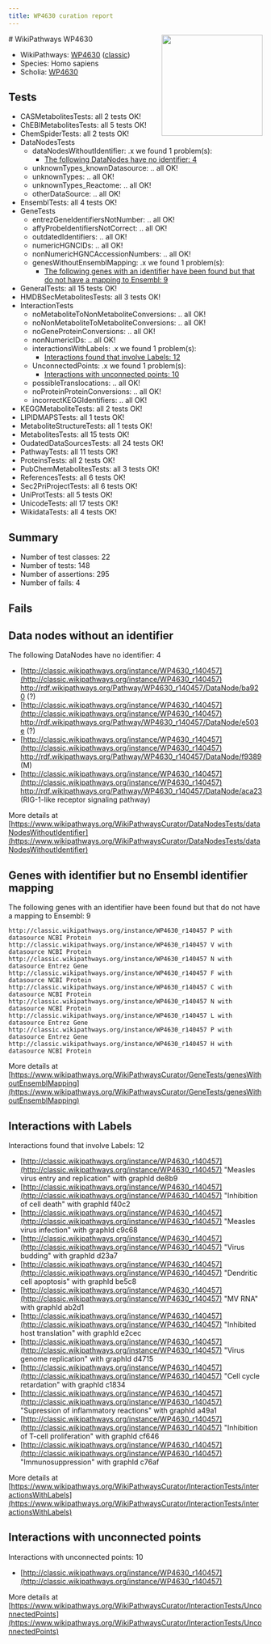 ```yaml
---
title: WP4630 curation report
---
```


<img style="float: right; width: 200px" src="https://upload.wikimedia.org/wikipedia/commons/thumb/8/83/Wplogo_with_text_500.png/640px-Wplogo_with_text_500.png" />
# WikiPathways WP4630

* WikiPathways: [WP4630](https://wikipathways.org/pathways/WP4630) ([classic](https://classic.wikipathways.org/instance/WP4630))
* Species: Homo sapiens
* Scholia: [WP4630](https://scholia.toolforge.org/wikipathways/WP4630)
## Tests
* CASMetabolitesTests: all 2 tests OK!
* ChEBIMetabolitesTests: all 5 tests OK!
* ChemSpiderTests: all 2 tests OK!
* DataNodesTests
    * dataNodesWithoutIdentifier: .x we found 1 problem(s):
        * [The following DataNodes have no identifier: 4](#d2d32fa3)
    * unknownTypes_knownDatasource: .. all OK!
    * unknownTypes: .. all OK!
    * unknownTypes_Reactome: .. all OK!
    * otherDataSource: .. all OK!
* EnsemblTests: all 4 tests OK!
* GeneTests
    * entrezGeneIdentifiersNotNumber: .. all OK!
    * affyProbeIdentifiersNotCorrect: .. all OK!
    * outdatedIdentifiers: .. all OK!
    * numericHGNCIDs: .. all OK!
    * nonNumericHGNCAccessionNumbers: .. all OK!
    * genesWithoutEnsemblMapping: .x we found 1 problem(s):
        * [The following genes with an identifier have been found but that do not have a mapping to Ensembl: 9](#40286d8b)
* GeneralTests: all 15 tests OK!
* HMDBSecMetabolitesTests: all 3 tests OK!
* InteractionTests
    * noMetaboliteToNonMetaboliteConversions: .. all OK!
    * noNonMetaboliteToMetaboliteConversions: .. all OK!
    * noGeneProteinConversions: .. all OK!
    * nonNumericIDs: .. all OK!
    * interactionsWithLabels: .x we found 1 problem(s):
        * [Interactions found that involve Labels: 12](#fe97a8ba)
    * UnconnectedPoints: .x we found 1 problem(s):
        * [Interactions with unconnected points: 10](#7f1d4077)
    * possibleTranslocations: .. all OK!
    * noProteinProteinConversions: .. all OK!
    * incorrectKEGGIdentifiers: .. all OK!
* KEGGMetaboliteTests: all 2 tests OK!
* LIPIDMAPSTests: all 1 tests OK!
* MetaboliteStructureTests: all 1 tests OK!
* MetabolitesTests: all 15 tests OK!
* OudatedDataSourcesTests: all 24 tests OK!
* PathwayTests: all 11 tests OK!
* ProteinsTests: all 2 tests OK!
* PubChemMetabolitesTests: all 3 tests OK!
* ReferencesTests: all 6 tests OK!
* Sec2PriProjectTests: all 6 tests OK!
* UniProtTests: all 5 tests OK!
* UnicodeTests: all 17 tests OK!
* WikidataTests: all 4 tests OK!


## Summary

* Number of test classes: 22
* Number of tests: 148
* Number of assertions: 295
* Number of fails: 4

## Fails

<a name="d2d32fa3" />

## Data nodes without an identifier

The following DataNodes have no identifier: 4

* [http://classic.wikipathways.org/instance/WP4630_r140457](http://classic.wikipathways.org/instance/WP4630_r140457) http://rdf.wikipathways.org/Pathway/WP4630_r140457/DataNode/ba920 (?)
* [http://classic.wikipathways.org/instance/WP4630_r140457](http://classic.wikipathways.org/instance/WP4630_r140457) http://rdf.wikipathways.org/Pathway/WP4630_r140457/DataNode/e503e (?)
* [http://classic.wikipathways.org/instance/WP4630_r140457](http://classic.wikipathways.org/instance/WP4630_r140457) http://rdf.wikipathways.org/Pathway/WP4630_r140457/DataNode/f9389 (M)
* [http://classic.wikipathways.org/instance/WP4630_r140457](http://classic.wikipathways.org/instance/WP4630_r140457) http://rdf.wikipathways.org/Pathway/WP4630_r140457/DataNode/aca23 (RIG-1-like receptor
signaling pathway)


More details at [https://www.wikipathways.org/WikiPathwaysCurator/DataNodesTests/dataNodesWithoutIdentifier](https://www.wikipathways.org/WikiPathwaysCurator/DataNodesTests/dataNodesWithoutIdentifier)

<a name="40286d8b" />

## Genes with identifier but no Ensembl identifier mapping

The following genes with an identifier have been found but that do not have a mapping to Ensembl: 9
```
http://classic.wikipathways.org/instance/WP4630_r140457 P with datasource NCBI Protein
http://classic.wikipathways.org/instance/WP4630_r140457 V with datasource NCBI Protein
http://classic.wikipathways.org/instance/WP4630_r140457 N with datasource Entrez Gene
http://classic.wikipathways.org/instance/WP4630_r140457 F with datasource NCBI Protein
http://classic.wikipathways.org/instance/WP4630_r140457 C with datasource NCBI Protein
http://classic.wikipathways.org/instance/WP4630_r140457 N with datasource NCBI Protein
http://classic.wikipathways.org/instance/WP4630_r140457 L with datasource Entrez Gene
http://classic.wikipathways.org/instance/WP4630_r140457 P with datasource Entrez Gene
http://classic.wikipathways.org/instance/WP4630_r140457 H with datasource NCBI Protein
```

More details at [https://www.wikipathways.org/WikiPathwaysCurator/GeneTests/genesWithoutEnsemblMapping](https://www.wikipathways.org/WikiPathwaysCurator/GeneTests/genesWithoutEnsemblMapping)

<a name="fe97a8ba" />

## Interactions with Labels

Interactions found that involve Labels: 12

* [http://classic.wikipathways.org/instance/WP4630_r140457](http://classic.wikipathways.org/instance/WP4630_r140457) "Measles virus entry
and replication" with graphId de8b9
* [http://classic.wikipathways.org/instance/WP4630_r140457](http://classic.wikipathways.org/instance/WP4630_r140457) "Inhibition of cell death" with graphId f40c2
* [http://classic.wikipathways.org/instance/WP4630_r140457](http://classic.wikipathways.org/instance/WP4630_r140457) "Measles virus
infection" with graphId c9c68
* [http://classic.wikipathways.org/instance/WP4630_r140457](http://classic.wikipathways.org/instance/WP4630_r140457) "Virus budding" with graphId d23a7
* [http://classic.wikipathways.org/instance/WP4630_r140457](http://classic.wikipathways.org/instance/WP4630_r140457) "Dendritic cell
apoptosis" with graphId be5c8
* [http://classic.wikipathways.org/instance/WP4630_r140457](http://classic.wikipathways.org/instance/WP4630_r140457) "MV RNA" with graphId ab2d1
* [http://classic.wikipathways.org/instance/WP4630_r140457](http://classic.wikipathways.org/instance/WP4630_r140457) "Inhibited host 
translation" with graphId e2cec
* [http://classic.wikipathways.org/instance/WP4630_r140457](http://classic.wikipathways.org/instance/WP4630_r140457) "Virus genome 
replication" with graphId d4715
* [http://classic.wikipathways.org/instance/WP4630_r140457](http://classic.wikipathways.org/instance/WP4630_r140457) "Cell cycle retardation" with graphId c1834
* [http://classic.wikipathways.org/instance/WP4630_r140457](http://classic.wikipathways.org/instance/WP4630_r140457) "Supression of 
inflammatory reactions" with graphId a49a1
* [http://classic.wikipathways.org/instance/WP4630_r140457](http://classic.wikipathways.org/instance/WP4630_r140457) "Inhibition of T-cell 
proliferation" with graphId cf646
* [http://classic.wikipathways.org/instance/WP4630_r140457](http://classic.wikipathways.org/instance/WP4630_r140457) "Immunosuppression" with graphId c76af


More details at [https://www.wikipathways.org/WikiPathwaysCurator/InteractionTests/interactionsWithLabels](https://www.wikipathways.org/WikiPathwaysCurator/InteractionTests/interactionsWithLabels)

<a name="7f1d4077" />

## Interactions with unconnected points

Interactions with unconnected points: 10

* [http://classic.wikipathways.org/instance/WP4630_r140457](http://classic.wikipathways.org/instance/WP4630_r140457)


More details at [https://www.wikipathways.org/WikiPathwaysCurator/InteractionTests/UnconnectedPoints](https://www.wikipathways.org/WikiPathwaysCurator/InteractionTests/UnconnectedPoints)

